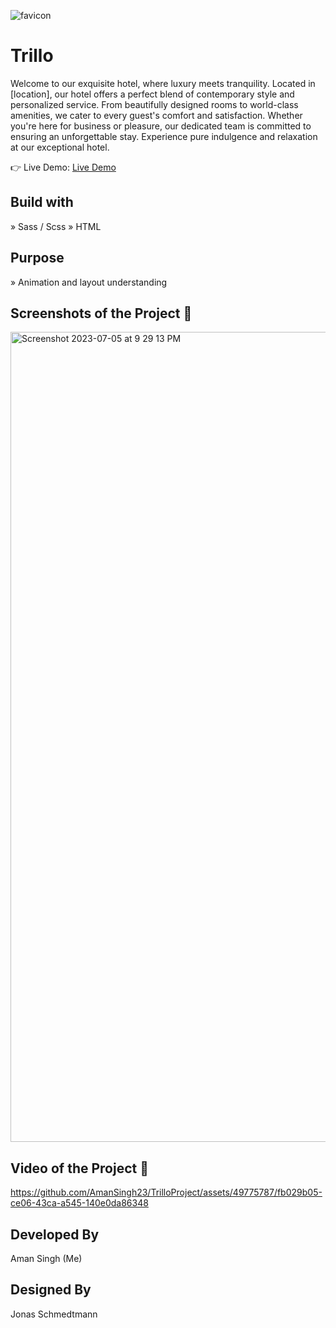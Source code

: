 
![favicon](https://github.com/AmanSingh23/TrilloProject/assets/49775787/c14f707e-e3ab-4c1e-9fa3-885dd92b5f2f)

# Trillo
Welcome to our exquisite hotel, where luxury meets tranquility. Located in [location], our hotel offers a perfect blend of contemporary style and personalized service. From beautifully designed rooms to world-class amenities, we cater to every guest's comfort and satisfaction. Whether you're here for business or pleasure, our dedicated team is committed to ensuring an unforgettable stay. Experience pure indulgence and relaxation at our exceptional hotel.

👉 Live Demo: <a href="https://amansingh23.github.io/TrilloProject/">Live Demo</a>

## Build with

» Sass / Scss
» HTML

## Purpose

» Animation and layout understanding

## Screenshots of the Project 📸
<img width="1296" alt="Screenshot 2023-07-05 at 9 29 13 PM" src="https://github.com/AmanSingh23/TrilloProject/assets/49775787/1764e278-b7e7-42a7-8da0-3fe1b2a99b89">

## Video of the Project 📸


https://github.com/AmanSingh23/TrilloProject/assets/49775787/fb029b05-ce06-43ca-a545-140e0da86348

## Developed By

Aman Singh (Me)

## Designed By

Jonas Schmedtmann
